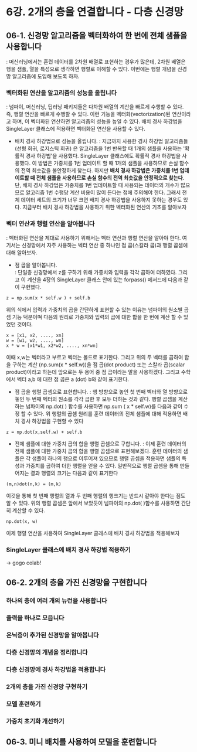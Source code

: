 # 6강. 2개의 층을 연결합니다 - 다층 신경망

## 06-1. 신경망 알고리즘을 벡터화하여 한 번에 전체 샘플을 사용합니다
: 머신러닝에서는 훈련 데이터를 2차원 배열로 표현하는 경우가 많은데, 2차원 배열은 행을 샘플, 열을 특성으로 생각하면 행렬로 이해할 수 있다. 이번에는 행렬 개념을 신경망 알고리즘에 도입해 보도록 하자.

### 벡터화된 연산을 알고리즘의 성능을 올립니다
: 넘파이, 머신러닝, 딥러닝 패키지들은 다차원 배열의 계산을 빠르게 수행할 수 있다. 즉, 행렬 연산을 빠르게 수행할 수 있다. 이런 기능을 벡터화(vectorization)된 연산이라고 하며, 이 벡터화된 연산하면 알고리즘의 성능을 높일 수 있다. 배치 경사 하강법을 SingleLayer 클래스에 적용하면 벡터화된 연산을 사용할 수 있다.

- 배치 경사 하강법으로 성능을 올립니다. 
: 지금까지 사용한 경사 하강법 알고리즘들(선형 회귀, 로지스틱 회귀) 은 알고리즘을 1번 반복할 때 1개의 샘플을 사용하는 '확률적 경사 하강법'을 사용했다. SingleLayer 클래스에도 확률적 경사 하강법을 사용했다. 이 방법은 가중치를 1번 업데이트 할 때 1개의 샘플을 사용하므로 손실 함수의 전역 최솟값을 불안정하게 찾는다. 하지만 **배치 경사 하강법은 가중치를 1번 업데이트할 때 전체 샘플을 사용하므로 손실 함수의 전역 최솟값을 안정적으로 찾는다.**  단, 배치 경사 하강법은 가중치를 1번 업데이트할 때 사용되는 데이터의 개수가 많으므로 알고리즘 1번 수행당 계산 비용이 많이 든다는 점에 주의해야 한다. 그래서 전체 데이터 세트의 크기가 너무 크면 배치 경사 하강법을 사용하지 못하는 경우도 있다. 지금부터 배치 경사 하강법을 사용하기 위한 벡터화된 연산의 기초를 알아보자

### 벡터 연산과 행렬 연산을 알아봅니다
: 벡터화된 연산을 제대로 사용하기 위해서는 벡터 연산과 행렬 연산을 알아야 한다. 여기서는 신경망에서 자주 사용하는 벡터 연산 중 하나인 점 곱(스칼라 곱)과 행렬 곱셈에 대해 알아보자.

- 점 곱을 알아봅니다.   
: 단일층 신경망에서 z를 구하기 위해 가중치와 입력을 각각 곱하여 더하였다. 그리고 이 계산을 4장의 SingleLayer 클래스 안에 있는 forpass() 메서드에 다음과 같이 구현했다.    
```
z = np.sum(x * self.w ) + self.b  
```
위의 식에서 입력과 가중치의 곱을 간단하게 표현할 수 있는 이유는 넘파이의 원소별 곱셈 기능 덕분이며 다음의 원리로 가중치와 입력의 곱에 대한 합을 한 번에 계산 할 수 있었던 것이다.  
```
x = [x1, x2, ...., xn]  
w = [w1, w2, ...., wn]  
x * w = [x1*w1, x2*w2, ...., xn*wn]
```
이때 x,w는 벡터라고 부르고 벡터는 볼드로 표기한다. 그리고 위의 두 벡터를 곱하여 합을 구하는 계산 (np.sum(x * self.w))을 점 곱(dot product) 또는 스칼라 곱(scalar product)이라고 하는데 앞으로는 두 용어 중 점 곱이라는 말을 사용하겠다. 그리고 수학에서 벡터 a,b 에 대한 점 곱은 a (dot) b와 같이 표기한다. 

- 점 곱을 행렬 곱셈으로 표현합니다. 
: 행 방향으로 놓인 첫 번째 벡터와 열 방향으로 놓인 두 번째 벡터의 원소를 각각 곱한 후 모두 더하는 것과 같다. 행렬 곱셈을 계산하는 넘파이의 np.dot( ) 함수를 사용하면 np.sum ( x * self.w)를 다음과 같이 수정 할 수 있다. 위 행렬의 곱셈 원리를 훈련 데이터의 전체 샘플에 대해 적용하면 배치 경사 하강법을 구현할 수 있다

```
z = np.dot(x,self.w) + self.b
```
- 전체 샘플에 대한 가중치 곱의 합을 행렬 곱셈으로 구합니다. 
: 이제 훈련 데이터의 전체 샘플에 대한 가중치 곱의 합을 행렬 곱셈으로 표현해보겠다. 훈련 데이터의 샘플은 각 샘플이 하나의 행으로 이루어져 있으므로 행렬 곱셈을 적용하면 샘플의 특성과 가중치를 곱하여 더한 행렬을 얻을 수 있다. 일반적으로 행렬 곱셈을 통해 만들어지는 결과 행렬의 크기는 다음과 같이 표기한다
```
(m,n)dot(n,k) = (m,k)
```
이것을 통해 첫 번째 행렬의 열과 두 번째 행렬의 행크기는 반드시 같아야 한다는 점도 알 수 있다. 위의 행렬 곱셈은 앞에서 보았듯이 넘파이의 np.dot( )함수를 사용하면 간단히 계산할 수 있다.
```
np.dot(x, w)
```
이제 행렬 연산을 사용하여  SingleLayer 클래스에 배치 경사 하강법을 적용해보자

###  SingleLayer 클래스에 배치 경사 하강법 적용하기
-> gogo colab!



## 06-2. 2개의 층을 가진 신경망을 구현합니다
### 하나의 층에 여러 개의 뉴런을 사용합니다
### 출력을 하나로 모읍니다
### 은닉층이 추가된 신경망을 알아봅니다
### 다층 신경망의 개념을 정리합니다
### 다층 신경망에 경사 하강법을 적용합니다
### 2개의 층을 가진 신경망 구현하기
### 모델 훈련하기
### 가중치 초기화 개선하기

## 06-3. 미니 배치를 사용하여 모델을 훈련합니다

